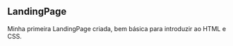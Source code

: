 <h2 align"center">LandingPage</h2>
Minha primeira LandingPage criada, bem básica para introduzir ao HTML e CSS.
